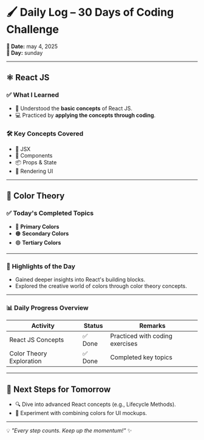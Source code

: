# 🖌️ Daily Log – 30 Days of Coding Challenge  

**📅 Date:** may 4, 2025  
**🔢 Day:** sunday

---

## ⚛️ React JS  
### ✅ **What I Learned**  
- 🧠 Understood the **basic concepts** of React JS.  
- 💻 Practiced by **applying the concepts through coding**.  

### 🛠️ **Key Concepts Covered**  
- 📜 JSX  
- 🧩 Components  
- 📦 Props & State  
- 🎨 Rendering UI  

---

## 🎨 Color Theory  
### ✅ **Today's Completed Topics**  
- 🔴 **Primary Colors**  
- 🟠 **Secondary Colors**  
- 🟢 **Tertiary Colors**  

---

### 🌟 **Highlights of the Day**  
- Gained deeper insights into React's building blocks.  
- Explored the creative world of colors through color theory concepts.  

---

### 📊 **Daily Progress Overview**  
| **Activity**               | **Status** | **Remarks**                     |  
|----------------------------|------------|----------------------------------|  
| React JS Concepts          | ✅ Done     | Practiced with coding exercises |  
| Color Theory Exploration   | ✅ Done     | Completed key topics            |  

---

## 🚀 **Next Steps for Tomorrow**  
- 🔍 Dive into advanced React concepts (e.g., Lifecycle Methods).  
- 🎨 Experiment with combining colors for UI mockups.  

---

💡 _"Every step counts. Keep up the momentum!"_ ✨  